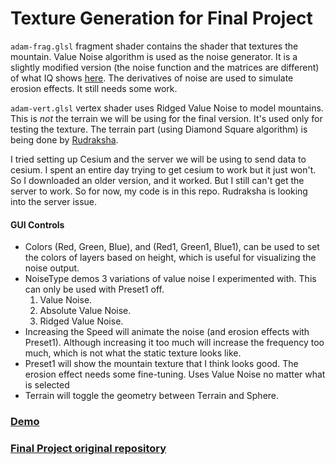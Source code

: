 # Texture Generation for Final Project

`adam-frag.glsl` fragment shader contains the shader that textures the mountain. Value Noise algorithm is used as the noise generator. It is a slightly modified version (the noise function and the matrices are different) of what IQ shows [here](http://www.iquilezles.org/www/articles/morenoise/morenoise.htm). The derivatives of noise are used to simulate erosion effects. It still needs some work.

`adam-vert.glsl` vertex shader uses Ridged Value Noise to model mountains. This is *not* the terrain we will be using for the final version. It's used only for testing the texture. The terrain part (using Diamond Square algorithm) is being done by [Rudraksha](https://github.com/rudraksha20).

I tried setting up Cesium and the server we will be using to send data to cesium. I spent an entire day trying to get cesium to work but it just won't. So I downloaded an older version, and it worked. But I still can't get the server to work. So for now, my code is in this repo. Rudraksha is looking into the server issue.

#### GUI Controls
- Colors (Red, Green, Blue), and (Red1, Green1, Blue1), can be used to set the colors of layers based on height, which is useful for visualizing the noise output.
- NoiseType demos 3 variations of value noise I experimented with. This can only be used with Preset1 off.
    1. Value Noise.
    2. Absolute Value Noise.
    3. Ridged Value Noise.  
- Increasing the Speed will animate the noise (and erosion effects with Preset1). Although increasing it too much will increase the frequency too much, which is not what the static texture looks like.
- Preset1 will show the mountain texture that I think looks good. The erosion effect needs some fine-tuning. Uses Value Noise no matter what is selected
- Terrain will toggle the geometry between Terrain and Sphere.

### [Demo](https://rms13.github.io/Project1-Noise/)

### [Final Project original repository](https://github.com/rms13/Final-Project)
